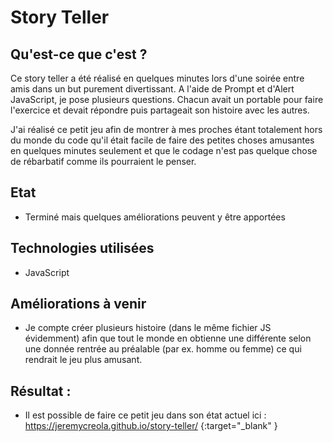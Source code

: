 ﻿# Story Teller

## Qu'est-ce que c'est ?

Ce story teller a été réalisé en quelques minutes lors d'une soirée entre amis dans un but purement divertissant. A l'aide de Prompt et d'Alert JavaScript, je pose plusieurs questions. Chacun avait un portable pour faire l'exercice et devait répondre puis partageait son histoire avec les autres.

J'ai réalisé ce petit jeu afin de montrer à mes proches étant totalement hors du monde du code qu'il était facile de faire des petites choses amusantes en quelques minutes seulement et que le codage n'est pas quelque chose de rébarbatif comme ils pourraient le penser. 

## Etat 

- Terminé mais quelques améliorations peuvent y être apportées

## Technologies utilisées

- JavaScript

## Améliorations à venir

- Je compte créer plusieurs histoire (dans le même fichier JS évidemment) afin que tout le monde en obtienne une différente selon une donnée rentrée au préalable (par ex. homme ou femme) ce qui rendrait le jeu plus amusant. 

## Résultat :

- Il est possible de faire ce petit jeu dans son état actuel ici : https://jeremycreola.github.io/story-teller/ {:target="_blank" }
